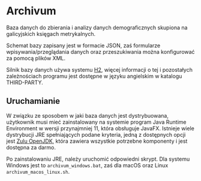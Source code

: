 # Archivum

Baza danych do zbierania i analizy danych demograficznych skupiona na 
galicyjskich księgach metrykalnych.

Schemat bazy zapisany jest w formacie JSON, zaś formularze
wpisywania/przeglądania danych oraz przeszukiwania można konfigurować za pomocą
plików XML.

Silnik bazy danych używa systemu [H2](http://h2database.com/), więcej informacji
o tej i pozostałych zależnościach programu jest dostępne w języku angielskim
w katalogu THIRD-PARTY.

## Uruchamianie

W związku ze sposobem w jaki baza danych jest dystrybuowana, użytkownik musi
mieć zainstalowany na systemie program Java Runtime Environment w wersji
przynajmniej 11, która obsługuje JavaFX. Istnieje wiele dystrybucji JRE
spełniających podane kryteria, jedną z dostępnych opcji jest
[Zulu OpenJDK](https://www.azul.com/downloads/zulu-community/?version=java-11-lts&package=jre-fx),
która zawiera wszystkie potrzebne komponenty i jest dostępna za darmo.

Po zainstalowaniu JRE, należy uruchomić odpowiedni skrypt.
Dla systemu Windows jest to `archivum_windows.bat`, zaś dla macOS oraz Linux
`archivum_macos_linux.sh`.

